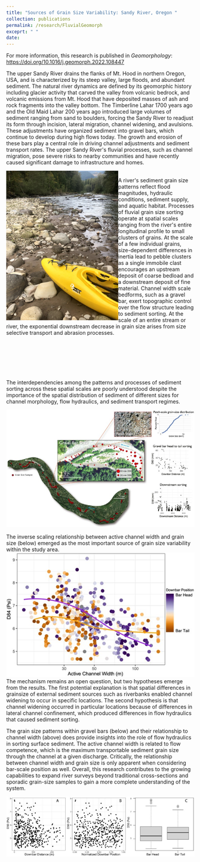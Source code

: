 ```yaml
---
title: "Sources of Grain Size Variability: Sandy River, Oregon "
collection: publications
permalink: /research/FluvialGeomorph
exceprt: " "
date: 
---
```

For more information, this research is published in *Geomorphology*: https://doi.org/10.1016/j.geomorph.2022.108447

The upper Sandy River drains the flanks of Mt. Hood in northern Oregon, USA, and is characterized by its steep valley, large floods, and abundant sediment. The natural river dynamics are defined by its geomorphic history including glacier activity that carved the valley from volcanic bedrock, and volcanic emissions from Mt. Hood that have deposited masses of ash and rock fragments into the valley bottom. The Timberline Lahar 1700 years ago and the Old Maid Lahar 200 years ago introduced large volumes of sediment ranging from sand to boulders, forcing the Sandy River to readjust its form through incision, lateral migration, channel widening, and avulsions. These adjustments have organized sediment into gravel bars, which continue to develop during high flows today. The growth and erosion of these bars play a central role in driving channel adjustments and sediment transport rates. The upper Sandy River's fluvial processes, such as channel migration, pose severe risks to nearby communities and have recently caused significant damage to infrastructure and homes.

<img align="left" width="300" src="/images/IMG_3405.jpg">

<br/>A river's sediment grain size patterns reflect flood magnitudes, hydraulic conditions, sediment supply, and aquatic habitat. Processes of fluvial grain size sorting operate at spatial scales ranging from the river's entire longitudinal profile to small clusters of grains. At the scale of a few individual grains, size-dependent differences in inertia lead to pebble clusters as a single immobile clast encourages an upstream deposit of coarse bedload and a downstream deposit of fine material. Channel width scale bedforms, such as a gravel bar, exert topographic control over the flow structure leading to sediment sorting. At the scale of an entire stream or river, the exponential downstream decrease in grain size arises from size selective transport and abrasion processes.<br/><br/><br/><br/><br/><br/><br/>

The interdependencies among the patterns and processes of sediment sorting across these spatial scales are poorly understood despite the importance of the spatial distribution of sediment of different sizes for channel morphology, flow hydraulics, and sediment transport regimes.<br/>

<img src='/images/multiscalegrainsize.jpg'>


The inverse scaling relationship between active channel width and grain size (below) emerged as the most important source of grain size variability within the study area.
<img src='/images/channelwidth.jpg'>
The mechanism remains an open question, but two hypotheses emerge from the results. The first potential explanation is that spatial differences in grainsize of external sediment sources such as riverbanks enabled channel widening to occur in specific locations. The second hypothesis is that channel widening occurred in particular locations because of differences in lateral channel confinement, which produced differences in flow hydraulics that caused sediment sorting. 

The grain size patterns within gravel bars (below) and their relationship to channel width (above) does provide insights into the role of flow hydraulics in sorting surface sediment. The active channel width is related to flow competence, which is the maximum transportable sediment grain size through the channel at a given discharge. Critically, the relationship between channel width and grain size is only apparent when considering bar-scale position as well. Overall, this research contributes to the growing capabilities to expand river surveys beyond traditional cross-sections and sporadic grain-size samples to gain a more complete understanding of the system.

<img src='/images/downbarfining.jpg'>
